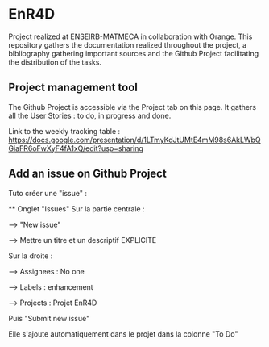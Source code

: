 # EnR4D
Project realized at ENSEIRB-MATMECA in collaboration with Orange. This repository gathers the documentation realized throughout the project, a bibliography gathering important sources and the Github Project facilitating the distribution of the tasks.


## Project management tool

The Github Project is accessible via the Project tab on this page. It gathers all the User Stories : to do, in progress and done.

Link to the weekly tracking table : https://docs.google.com/presentation/d/1LTmyKdJtUMtE4mM98s6AkLWbQGiaFR6oFwXyF4fA1xQ/edit?usp=sharing

## Add an issue on Github Project

Tuto créer une "issue" :

** Onglet "Issues"
 Sur la partie centrale :

 --> "New issue"
 
 --> Mettre un titre et un descriptif EXPLICITE
 
 Sur la droite :
 
 --> Assignees : No one
 
 --> Labels : enhancement
 
 --> Projects : Projet EnR4D
 
 Puis "Submit new issue"
 
 Elle s'ajoute automatiquement dans le projet dans la colonne "To Do"
